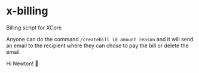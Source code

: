 # x-billing
Billing script for XCore

Anyone can do the command `/createbill id amount reason` and it will send an email to the recipient where they can chose to pay the bill or delete the email.

Hi Newton! :wave:
